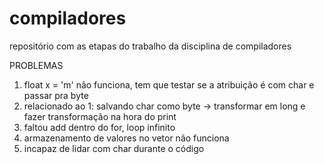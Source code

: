 # compiladores
repositório com as etapas do trabalho da disciplina de compiladores


PROBLEMAS

1) float x = 'm' não funciona, tem que testar se a atribuição é com char e passar pra byte
2) relacionado ao 1: salvando char como byte -> transformar em long e fazer transformação na hora do print
3) faltou add dentro do for, loop infinito
4) armazenamento de valores no vetor não funciona
5) incapaz de lidar com char durante o código

